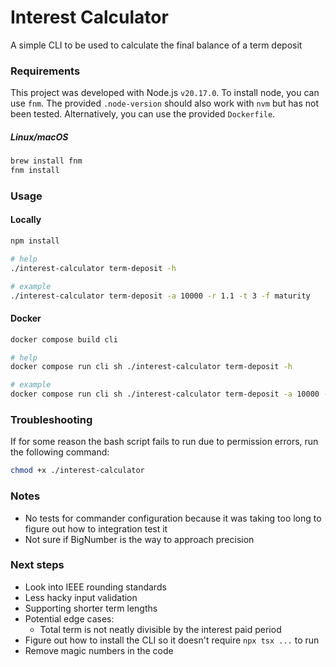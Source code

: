 # Interest Calculator

A simple CLI to be used to calculate the final balance of a term deposit

### Requirements
This project was developed with Node.js `v20.17.0`. To install node, you can use
`fnm`. The provided `.node-version` should also work with `nvm` but has not been 
tested. Alternatively, you can use the provided `Dockerfile`.

##### Linux/macOS
```bash
brew install fnm
fnm install
```
### Usage
#### Locally
```bash
npm install

# help
./interest-calculator term-deposit -h

# example
./interest-calculator term-deposit -a 10000 -r 1.1 -t 3 -f maturity 
```

#### Docker
```bash
docker compose build cli

# help
docker compose run cli sh ./interest-calculator term-deposit -h

# example
docker compose run cli sh ./interest-calculator term-deposit -a 10000 -r 1.1 -t 3 -f maturity
```

### Troubleshooting
If for some reason the bash script fails to run due to permission errors, run
the following command:

```bash
chmod +x ./interest-calculator
```

### Notes
- No tests for commander configuration because it was taking too long to figure
out how to integration test it
- Not sure if BigNumber is the way to approach precision

### Next steps
- Look into IEEE rounding standards
- Less hacky input validation
- Supporting shorter term lengths
- Potential edge cases:
    - Total term is not neatly divisible by the interest paid period
- Figure out how to install the CLI so it doesn't require `npx tsx ...` to run
- Remove magic numbers in the code
